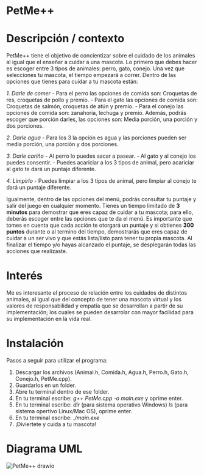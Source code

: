 # PetMe++

# Descripción / contexto
PetMe++ tiene el objetivo de concientizar sobre el cuidado de los animales al igual que el enseñar a cuidar a una mascota. Lo primero que debes hacer es escoger entre 3 tipos de animales: perro, gato, conejo. Una vez que selecciones tu mascota, el tiempo empezará a correr. Dentro de las opciones que tienes para cuidar a tu mascota están:

_1. Darle de comer_
    - Para el perro las opciones de comida son: Croquetas de res, croquetas de pollo y premio.
    - Para el gato las opciones de comida son: Croquetas de salmón, croquetas de atún y premio.
    - Para el conejo las opciones de comida son: zanahoria, lechuga y premio.
    Además, podrás escoger que porción darles, las opciones son: Media porción, una porción y dos porciones.

_2. Darle agua_
    - Para los 3 la opción es agua y las porciones pueden ser media porción, una porción y dos porciones.

_3. Darle cariño_
    - Al perro lo puedes sacar a pasear. 
    - Al gato y al conejo los puedes consentir.
    - Puedes acariciar a los 3 tipos de animal, pero acariciar al gato te dará un puntaje diferente.
  
_4. Limpirlo_
    - Puedes limpiar a los 3 tipos de animal, pero limpiar al conejo te dará un puntaje diferente.

Igualmente, dentro de las opciones del menú, podrás consultar tu puntaje y salir del juego en cualquier momento. Tienes un tiempo limitado de **3 minutos** para demostrar que eres capaz de cuidar a tu mascota; para ello, deberás escoger entre las opciones que te da el menú. Es importante que tomes en cuenta que cada acción te otorgará un puntaje y si obtienes **300 puntos** durante o al termino del tiempo, demostrarás que eres capaz de cuidar a un ser vivo y que estás lista/listo para tener tu propia mascota. Al finalizar el tiempo y/o hayas alcanzado el puntaje, se desplegarán todas las acciones que realizaste.


# Interés
Me es interesante el proceso de relación entre los cuidados de distintos animales, al igual que del concepto de tener una mascota virtual y los valores de responsabilidad y empatía que se desarrollan a partir de su implementación; los cuales se pueden desarrolar con mayor facilidad para su implementación en la vida real.


# Instalación
Pasos a seguir para utilizar el programa:

1. Descargar los archivos (Animal.h, Comida.h, Agua.h, Perro.h, Gato.h, Conejo.h, PetMe.cpp).
2. Guardarlos en un folder.
3. Abre tu terminal dentro de ese folder.
4. En tu terminal escribe: _g++ PetMe.cpp -o main.exe_ y oprime enter.
5. En tu terminal escribe: _dir_ (para sistema operativo Windows) _ls_ (para sistema opertivo Linux/Mac OS), oprime enter.
6. En tu terminal escribe: _./main.exe_
7. ¡Diviertete y cuida a tu mascota!


# Diagrama UML
![PetMe++ drawio](https://github.com/Morgana119/PetMe/assets/145613786/8d0b553b-624e-44c8-b25a-a7b00fd0523c)









